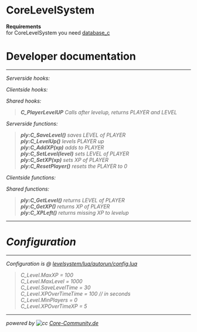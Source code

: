 
CoreLevelSystem
===============

****Requirements****<br>
for CoreLevelSystem you need [database_c](https://github.com/habobababo/database_c)<br>


# <i class="icon-file"></i> Developer documentation
-------------
<i class="icon-th-list">Serverside hooks:
>

<i class="icon-user">Clientside hooks:
>

<i class="icon-user"><i class="icon-th-list">Shared hooks:

>**C_PlayerLevelUP** Calls after levelup, returns PLAYER and LEVEL<br>

<i class="icon-th-list">Serverside functions:
>**ply:C_SaveLevel()** saves LEVEL of PLAYER<br>
**ply:C_LevelUp()** levels PLAYER up <br>
**ply:C_AddXP(xp)** adds <xp> to PLAYER<br>
**ply:C_SetLevel(level)** sets LEVEL <level> of PLAYER<br>
**ply:C_SetXP(xp)** sets XP <xp> of PLAYER<br>
**ply:C_ResetPlayer()** resets the PLAYER to 0<br>


<i class="icon-user">Clientside functions:
>

<i class="icon-user"><i class="icon-th-list">Shared functions:

>**ply:C_GetLevel()** returns LEVEL of PLAYER<br>
**ply:C_GetXP()** returns XP of PLAYER<br>
**ply:C_XPLeft()** returns missing XP to levelup



----------
# <i class="icon-pencil"></i> Configuration
----------
Configuration is @ [levelsystem/lua/autorun/config.lua](https://github.com/habobababo/CoreLevelSystem/blob/master/levelsystem/lua/autorun/config.lua)

>C_Level.MaxXP = 100<br>
C_Level.MaxLevel = 1000<br>
C_Level.SaveLevelTime = 30<br>
C_Level.XPOverTimeTime = 100 // in seconds<br>
C_Level.MinPlayers = 0<br>
C_Level.XPOverTimeXP = 5<br>

----------
powered by ![cc](http://37.228.134.43/files/files/logos/Logo/128x128_grey.png) [Core-Community.de](http://core-community.de/)